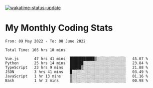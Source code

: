 [![wakatime-status-update](https://github.com/noopurphalak/noopurphalak/workflows/wakatime-status-update/badge.svg)](https://github.com/noopurphalak/noopurphalak/actions/workflows/main.yml)

# My Monthly Coding Stats

<!--START_SECTION:waka-->

```text
From: 09 May 2022 - To: 08 June 2022

Total Time: 105 hrs 10 mins

Vue.js       47 hrs 41 mins  ███████████▒░░░░░░░░░░░░░   45.07 %
Python       25 hrs 14 mins  ██████░░░░░░░░░░░░░░░░░░░   23.84 %
TypeScript   23 hrs 9 mins   █████▒░░░░░░░░░░░░░░░░░░░   21.88 %
JSON         3 hrs 41 mins   █░░░░░░░░░░░░░░░░░░░░░░░░   03.49 %
JavaScript   1 hr 13 mins    ▒░░░░░░░░░░░░░░░░░░░░░░░░   01.16 %
Bash         1 hr 2 mins     ▒░░░░░░░░░░░░░░░░░░░░░░░░   00.98 %
```

<!--END_SECTION:waka-->
